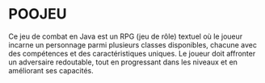 # POOJEU
Ce jeu de combat en Java est un RPG (jeu de rôle) textuel où le joueur incarne un personnage parmi plusieurs classes disponibles, chacune avec des compétences et des caractéristiques uniques. Le joueur doit affronter un adversaire redoutable, tout en progressant dans les niveaux et en améliorant ses capacités.
